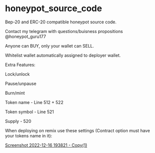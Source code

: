 # honeypot_source_code

Bep-20 and ERC-20 compatible honeypot source code.

Contact my telegram with questions/buisness propositions @honeypot_guru177

Anyone can BUY, only your wallet can SELL.

Whitelist wallet automatically assigned to deployer wallet.


Extra Features:

Lock/unlock

Pause/unpause

Burn/mint


Token name - Line 512 + 522

Token symbol - Line 521

Supply - 520


When deploying on remix use these settings (Contract option must have your tokens name in it):

[Screenshot 2022-12-16 193821 - Copy(1)](https://user-images.githubusercontent.com/120749726/208176172-ed287c3f-9eec-4e8e-aca9-dc434a747f9a.jpg)

